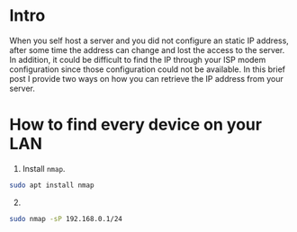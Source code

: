 Intro
=====================================================================
When you self host a server and you did not configure an static IP address, after some time the address can change and lost the access to the server. In addition, it could be difficult to find the IP through your ISP modem configuration since those configuration could not be available. In this brief post I provide two ways on how you can retrieve the IP address from your server.

How to find every device on your LAN
=====================================================================
1. Install `nmap`. 
  ```sh
  sudo apt install nmap
  ```
2. 
  ```sh
  sudo nmap -sP 192.168.0.1/24
  ```



